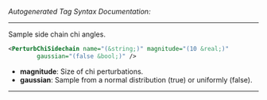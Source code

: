 _Autogenerated Tag Syntax Documentation:_

---
Sample side chain chi angles.

```xml
<PerturbChiSidechain name="(&string;)" magnitude="(10 &real;)"
        gaussian="(false &bool;)" />
```

-   **magnitude**: Size of chi perturbations.
-   **gaussian**: Sample from a normal distribution (true) or uniformly (false).

---
